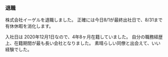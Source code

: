 ### 退職

株式会社イーゲルを退職しました。
正確には今日8/1が最終出社日で、8/31まで有休休暇を消化します。

入社日は 2020年12月1日なので、4年8ヶ月在籍していました。
自分の職務経歴上、在籍期間が最も長い会社となりました。
素晴らしい同僚と出会えて、いい経験でした。